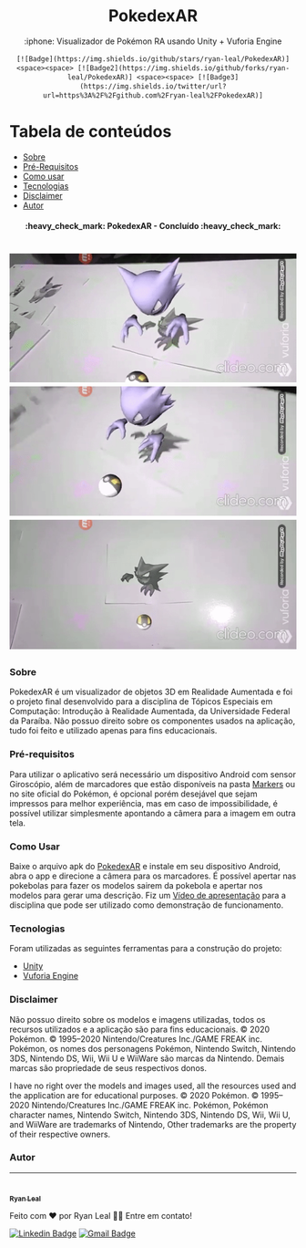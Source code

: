 <h1 align="center">
    PokedexAR
</h1>
<p align="center"> :iphone: Visualizador de Pokémon RA usando Unity + Vuforia Engine</p>

<div align="center">
    
    [![Badge](https://img.shields.io/github/stars/ryan-leal/PokedexAR)] <space><space> [![Badge2](https://img.shields.io/github/forks/ryan-leal/PokedexAR)] <space><space> [![Badge3](https://img.shields.io/twitter/url?url=https%3A%2F%2Fgithub.com%2Fryan-leal%2FPokedexAR)]

</div>

Tabela de conteúdos
=================
<!--ts-->
   * [Sobre](#Sobre)
   * [Pré-Requisitos](#requisitos)
   * [Como usar](#como-usar)
   * [Tecnologias](#tecnologias)
   * [Disclaimer](#disclaimer)
   * [Autor](#autor)
<!--te-->

<h4 align="center"> 
  :heavy_check_mark: PokedexAR - Concluído :heavy_check_mark:
</h4>

<h1 align="center">
  <img alt="Pokemon Aparecendo" title="#pokeappears" src="./gifs/gif3.gif" />
  <img alt="Pokemon Parado" title="#pokestopped" src="./gifs/gif1" />
  <img alt="Pokemon Girando" title="#pokerotate" src="./gifs/gif2.gif" />
</h1>

### Sobre

PokedexAR é um visualizador de objetos 3D em Realidade Aumentada e foi o projeto final desenvolvido para a disciplina de Tópicos Especiais em Computação: Introdução à Realidade Aumentada, da Universidade Federal da Paraíba. Não possuo direito sobre os componentes usados na aplicação, tudo foi feito e utilizado apenas para fins educacionais.

### Pré-requisitos

Para utilizar o aplicativo será necessário um dispositivo Android com sensor Giroscópio, além de marcadores que estão disponíveis na pasta [Markers](./markers/) ou no site oficial do Pokémon, é opcional porém desejável que sejam impressos para melhor experiência, mas em caso de impossibilidade, é possível utilizar simplesmente apontando a câmera para a imagem em outra tela.

### Como Usar

Baixe o arquivo apk do [PokedexAR](pokedex.apk) e instale em seu dispositivo Android, abra o app e direcione a câmera para os marcadores. É possível apertar nas pokebolas para fazer os modelos sairem da pokebola e apertar nos modelos para gerar uma descrição. Fiz um [Vídeo de apresentação](https://youtu.be/LMWr3IfcOzs) para a disciplina que pode ser utilizado como demonstração de funcionamento.

### Tecnologias

Foram utilizadas as seguintes ferramentas para a construção do projeto:

- [Unity](https://unity.com/pt)
- [Vuforia Engine](https://developer.vuforia.com/)


### Disclaimer

Não possuo direito sobre os modelos e imagens utilizadas, todos os recursos utilizados e a aplicação são para fins educacionais.
© 2020 Pokémon. © 1995–2020 Nintendo/Creatures Inc./GAME FREAK inc. Pokémon, os nomes dos personagens Pokémon, Nintendo Switch, Nintendo 3DS, Nintendo DS, Wii, Wii U e WiiWare são marcas da Nintendo.
Demais marcas são propriedade de seus respectivos donos.

I have no right over the models and images used, all the resources used and the application are for educational purposes.
© 2020 Pokémon. © 1995–2020 Nintendo/Creatures Inc./GAME FREAK inc. Pokémon, Pokémon character names, Nintendo Switch, Nintendo 3DS, Nintendo DS, Wii, Wii U, and WiiWare are trademarks of Nintendo, Other trademarks are the property of their respective owners.

### Autor
---

<a href="https://github.com/ryan-leal">
 <img style="border-radius: 50%;" src="https://avatars.githubusercontent.com/u/64923671?s=400&u=ce895fa064f4abe46f0a94a6640154c98bd3f3ce&v=4" width="100px;" alt=""/>
 <br />
 <sub><b>Ryan Leal</b></sub></a> <a href="https://github.com/ryan-leal" title="Ryan Leal"></a>

Feito com ❤️ por Ryan Leal 👋🏽 Entre em contato!

[![Linkedin Badge](https://img.shields.io/badge/-Ryan-blue?style=flat-square&logo=Linkedin&logoColor=white&link=https://www.linkedin.com/in/ryan-leal-2532211a5)](https://www.linkedin.com/in/ryan-leal-2532211a5) 
[![Gmail Badge](https://img.shields.io/badge/-contato.ryanleall@gmail.com-c14438?style=flat-square&logo=Gmail&logoColor=white&link=mailto:contato.ryanleall@gmail.com)](mailto:contato.ryanleall@gmail.com)
